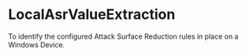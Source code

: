 # LocalAsrValueExtraction
To identify the configured Attack Surface Reduction rules in place on a Windows Device.
